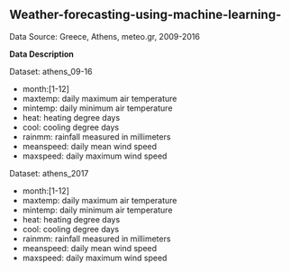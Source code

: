 ## Weather-forecasting-using-machine-learning-




Data Source: Greece, Athens, meteo.gr, 2009-2016

**Data Description**

Dataset: athens_09-16

- month:[1-12]
- maxtemp: daily maximum air temperature
- mintemp: daily minimum air temperature
- heat: heating degree days
- cool: cooling degree days
- rainmm: rainfall measured in millimeters
- meanspeed: daily mean wind speed
- maxspeed: daily maximum wind speed

Dataset: athens_2017

- month:[1-12]
- maxtemp: daily maximum air temperature
- mintemp: daily minimum air temperature
- heat: heating degree days
- cool: cooling degree days
- rainmm: rainfall measured in millimeters
- meanspeed: daily mean wind speed
- maxspeed: daily maximum wind speed



